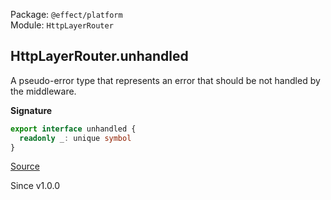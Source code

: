 Package: `@effect/platform`<br />
Module: `HttpLayerRouter`<br />

## HttpLayerRouter.unhandled

A pseudo-error type that represents an error that should be not handled by
the middleware.

**Signature**

```ts
export interface unhandled {
  readonly _: unique symbol
}
```

[Source](https://github.com/Effect-TS/effect/tree/main/packages/platform/src/HttpLayerRouter.ts#L580)

Since v1.0.0